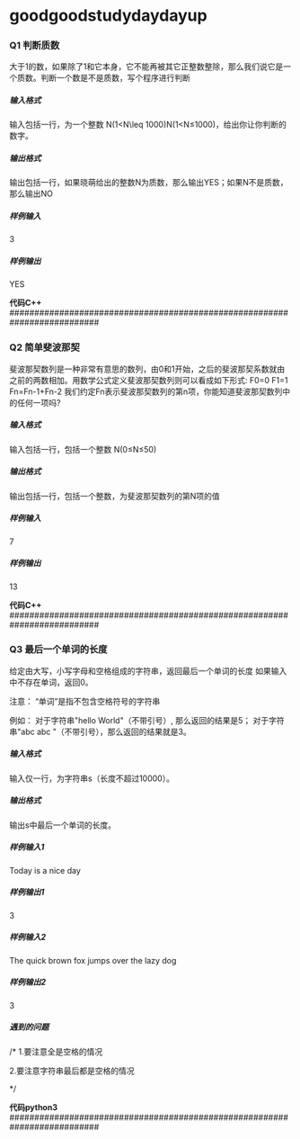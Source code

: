 # goodgoodstudydaydayup

### Q1 判断质数

大于1的数，如果除了1和它本身，它不能再被其它正整数整除，那么我们说它是一个质数。判断一个数是不是质数，写个程序进行判断

##### 输入格式
输入包括一行，为一个整数 N(1<N\leq 1000)N(1<N≤1000)，给出你让你判断的数字。

##### 输出格式
输出包括一行，如果晓萌给出的整数N为质数，那么输出YES；如果N不是质数，那么输出NO

##### 样例输入
3

##### 样例输出
YES


**代码C++**
##########################################################################

### Q2 简单斐波那契

斐波那契数列是一种非常有意思的数列，由0和1开始，之后的斐波那契系数就由之前的两数相加。用数学公式定义斐波那契数列则可以看成如下形式:
F0=0
F1=1
Fn=Fn-1+Fn-2
我们约定Fn表示斐波那契数列的第n项，你能知道斐波那契数列中的任何一项吗?

##### 输入格式
输入包括一行，包括一个整数 N(0≤N≤50)

##### 输出格式
输出包括一行，包括一个整数，为斐波那契数列的第N项的值

##### 样例输入
7

##### 样例输出
13


**代码C++**
##########################################################################
### Q3 最后一个单词的长度

给定由大写，小写字母和空格组成的字符串，返回最后一个单词的长度
如果输入中不存在单词，返回0。

注意：
“单词”是指不包含空格符号的字符串

例如：
对于字符串"hello World"（不带引号）, 那么返回的结果是5；
对于字符串"abc abc "（不带引号），那么返回的结果就是3。

##### 输入格式
输入仅一行，为字符串s（长度不超过10000）。

##### 输出格式
输出s中最后一个单词的长度。

##### 样例输入1
Today is a nice day

##### 样例输出1
3

##### 样例输入2
The quick brown fox jumps over the lazy dog   

##### 样例输出2
3

##### 遇到的问题
/*
1.要注意全是空格的情况

2.要注意字符串最后都是空格的情况

*/


**代码python3**
##########################################################################
